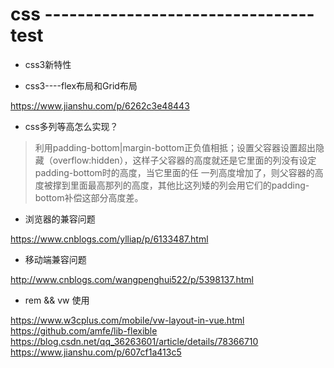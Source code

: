 # css ---------------------------------  test

+ css3新特性

+ css3----flex布局和Grid布局

https://www.jianshu.com/p/6262c3e48443

+ css多列等高怎么实现？
> 利用padding-bottom|margin-bottom正负值相抵；设置父容器设置超出隐藏（overflow:hidden），这样子父容器的高度就还是它里面的列没有设定padding-bottom时的高度，当它里面的任 一列高度增加了，则父容器的高度被撑到里面最高那列的高度，其他比这列矮的列会用它们的padding-bottom补偿这部分高度差。

+ 浏览器的兼容问题

https://www.cnblogs.com/ylliap/p/6133487.html

+ 移动端兼容问题

http://www.cnblogs.com/wangpenghui522/p/5398137.html

+ rem && vw 使用

https://www.w3cplus.com/mobile/vw-layout-in-vue.html
https://github.com/amfe/lib-flexible
https://blog.csdn.net/qq_36263601/article/details/78366710
https://www.jianshu.com/p/607cf1a413c5

